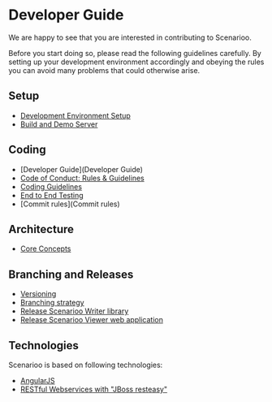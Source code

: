 # Developer Guide

We are happy to see that you are interested in contributing to Scenarioo. 

Before you start doing so, please read the following guidelines carefully. By setting up your development environment accordingly and obeying the rules you can avoid many problems that could otherwise arise.

## Setup
* [Development Environment Setup](Development-Environment)
* [Build and Demo Server](Build-Server)

## Coding
* [Developer Guide](Developer Guide)
* [Code of Conduct: Rules & Guidelines](code-of-conduct)
* [Coding Guidelines](Coding-Guidelines)
* [End to End Testing](e2eTesting)
* [Commit rules](Commit rules)

## Architecture
* [Core Concepts](Core-Concepts)

## Branching and Releases
* [Versioning](Versioning)
* [Branching strategy](Branching-strategy)
* [Release Scenarioo Writer library](Release-Scenarioo-Writer-Library)
* [Release Scenarioo Viewer web application](Release-Scenarioo-Viewer-Web-Application)

## Technologies
Scenarioo is based on following technologies:
* [AngularJS](angularjs)
* [RESTful Webservices with "JBoss resteasy"](REST-services-with-RESTeasy)
